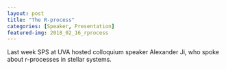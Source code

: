 ```yaml
---
layout: post
title: "The R-process"
categories: [Speaker, Presentation]
featured-img: 2018_02_16_rprocess
---
```

Last week SPS at UVA hosted colloquium speaker Alexander Ji, who spoke about r-processes in stellar systems.


